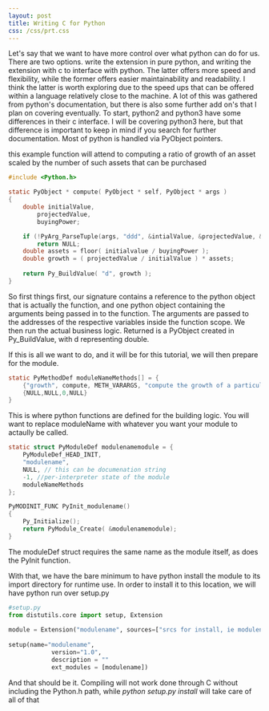 ```yaml
---
layout: post
title: Writing C for Python
css: /css/prt.css
---
```



Let's say that we want to have more control over what python can do for us.  There are two options. write the extension in pure python, and writing the extension with c to interface with python.  The latter offers more speed and flexibility, while the former offers easier maintainability and readability. I think the latter is worth exploring due to the speed ups that can be offered within a language relatively close to the machine.
A lot of this was gathered from python's documentation, but there is also some further add on's that I plan on covering eventually.  To start, python2 and python3 have some differences in their c interface. I will be covering python3 here, but that difference is important to keep in mind if you search for further documentation. Most of python is handled via PyObject pointers.  





this example function will attend to computing a ratio of growth of an asset scaled by the number of such assets that can be purchased

```c
#include <Python.h>

static PyObject * compute( PyObject * self, PyObject * args )
{
	double initialValue, 
		projectedValue,
		buyingPower;

	if (!PyArg_ParseTuple(args, "ddd", &intialValue, &projectedValue, &buyingPower))
		return NULL;
	double assets = floor( initialvalue / buyingPower );	
	double growth = ( projectedValue / initialValue ) * assets;
		
	return Py_BuildValue( "d", growth );
}
```

So first things first, our signature contains a reference to the python object that is actually the function, and one python object containing the arguments being passed in to the function. The arguments are passed to the addresses of the respective variables inside the function scope. We then run the actual business logic.  Returned is a PyObject created in Py\_BuildValue, with d representing double.  

If this is all we want to do, and it will be for this tutorial, we will then prepare for the module.

```c
static PyMethodDef moduleNameMethods[] = {
	{"growth", compute, METH_VARARGS, "compute the growth of a particular asset"},
	{NULL,NULL,0,NULL}
}
```

This is where python functions are defined for the building logic. You will want to replace moduleName with whatever you want your module to actaully be called.

```c
static struct PyModuleDef modulenamemodule = {
	PyModuleDef_HEAD_INIT,
	"modulename",
	NULL, // this can be documenation string
	-1, //per-interpreter state of the module
	moduleNameMethods
};

PyMODINIT_FUNC PyInit_modulename()
{
	Py_Initialize();
	return PyModule_Create( &modulenamemodule);	
}
```

The moduleDef struct requires the same name as the module itself, as does the PyInit function.

With that, we have the bare minimum to have python install the module to its import directory for runtime use.  In order to install it to this location, we will have python run over setup.py

```python
#setup.py
from distutils.core import setup, Extension
    
module = Extension("modulename", sources=["srcs for install, ie modulename.c"])
	
setup(name="modulename",
            version="1.0",
	        description = ""
            ext_modules = [modulename])	
```

And that should be it.  Compiling will not work done through C without including the Python.h path, while _python setup.py install_ will take care of all of that


